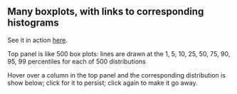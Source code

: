 Many boxplots, with links to corresponding histograms
----------------------------------------------------------------------

See it in action [here](http://www.biostat.wisc.edu/~kbroman/D3/manyboxplots2).

Top panel is like 500 box plots:
lines are drawn at the 1, 5, 10, 25, 50, 75, 90, 95, 99 percentiles
for each of 500 distributions

Hover over a column in the top panel and the corresponding distribution
is show below; click for it to persist; click again to make it go away.

